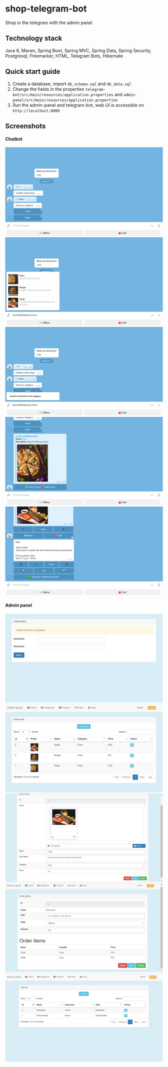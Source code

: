 # shop-telegram-bot
Shop in the telegram with the admin panel

## Technology stack
Java 8, Maven, Spring Boot, Spring MVC, Spring Data, Spring Security, Postgresql, Freemarker, HTML, Telegram Bots, Hibernate

## Quick start guide
1. Create a database, import `db_schema.sql` and `db_data.sql`
2. Change the fields in the properties `telegram-bot/src/main/resources/application.properties` and `admin-panel/src/main/resources/application.properties`
3. Run the admin-panel and telegram-bot, web UI is accessible on `http://localhost:8080`

## Screenshots
#### Chatbot
![](images/1.jpg)
![](images/2.jpg)
![](images/3.jpg)
![](images/4.jpg)
![](images/5.jpg)
#### Admin panel
![](images/6.jpg)
![](images/7.jpg)
![](images/8.jpg)
![](images/9.jpg)
![](images/10.jpg)
